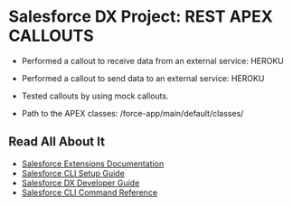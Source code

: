 # Salesforce DX Project: REST APEX CALLOUTS

- Performed a callout to receive data from an external service: HEROKU 

- Performed a callout to send data to an external service: HEROKU

- Tested callouts by using mock callouts.


- Path to the APEX classes: /force-app/main/default/classes/

## Read All About It

- [Salesforce Extensions Documentation](https://developer.salesforce.com/tools/vscode/)
- [Salesforce CLI Setup Guide](https://developer.salesforce.com/docs/atlas.en-us.sfdx_setup.meta/sfdx_setup/sfdx_setup_intro.htm)
- [Salesforce DX Developer Guide](https://developer.salesforce.com/docs/atlas.en-us.sfdx_dev.meta/sfdx_dev/sfdx_dev_intro.htm)
- [Salesforce CLI Command Reference](https://developer.salesforce.com/docs/atlas.en-us.sfdx_cli_reference.meta/sfdx_cli_reference/cli_reference.htm)
